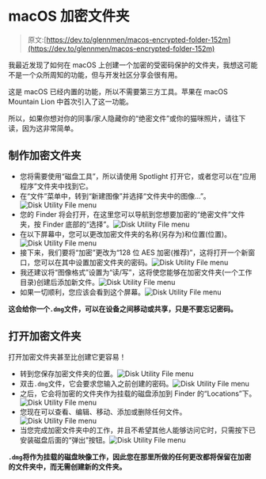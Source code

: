 # macOS 加密文件夹

> 原文:[https://dev.to/glennmen/macos-encrypted-folder-152m](https://dev.to/glennmen/macos-encrypted-folder-152m)

我最近发现了如何在 macOS 上创建一个加密的受密码保护的文件夹，我想这可能不是一个众所周知的功能，但与开发社区分享会很有用。

这是 macOS 已经内置的功能，所以不需要第三方工具。苹果在 macOS Mountain Lion 中首次引入了这一功能。

所以，如果你想对你的同事/家人隐藏你的“绝密文件”或你的猫咪照片，请往下读，因为这非常简单。

## [](#making-an-encrypted-folder)制作加密文件夹

*   您将需要使用“磁盘工具”，所以请使用 Spotlight 打开它，或者您可以在“应用程序”文件夹中找到它。
*   在“文件”菜单中，转到“新建图像”并选择“文件夹中的图像…”。![Disk Utility File menu](../Images/3eeaf6216533961578f27cd70d32ab7c.png)
*   您的 Finder 将会打开，在这里您可以导航到您想要加密的“绝密文件”文件夹，按 Finder 底部的“选择”。![Disk Utility File menu](../Images/1fd3627c1b3079e09f460114bad57202.png)
*   在以下屏幕中，您可以更改加密文件夹的名称(另存为)和位置(位置)。![Disk Utility File menu](../Images/80efd0a780c324b1faf5ca97087a255d.png)
*   接下来，我们要将“加密”更改为“128 位 AES 加密(推荐)”，这将打开一个新窗口，您可以在其中设置加密文件夹的密码。![Disk Utility File menu](../Images/4347253be13d03d658a67220fcc2f5b1.png)
*   我还建议将“图像格式”设置为“读/写”，这将使您能够在加密文件夹(一个工作目录)创建后添加新文件。![Disk Utility File menu](../Images/3eecd002f843ee7d6a66e31346f5128a.png)
*   如果一切顺利，您应该会看到这个屏幕。![Disk Utility File menu](../Images/d4e299f272e9ccf20e3c32e2be29945d.png)

**这会给你一个`.dmg`文件，可以在设备之间移动或共享，只是不要忘记密码。**

## [](#opening-the-encrypted-folder)打开加密文件夹

打开加密文件夹甚至比创建它更容易！

*   转到您保存加密文件夹的位置。![Disk Utility File menu](../Images/c951efc446ec87463f3aab98f5f5a874.png)
*   双击`.dmg`文件，它会要求您输入之前创建的密码。![Disk Utility File menu](../Images/a2d2aa702e2276be20bcf76840337c93.png)
*   之后，它会将加密的文件夹作为挂载的磁盘添加到 Finder 的“Locations”下。![Disk Utility File menu](../Images/6b3694620dd9552c595332036837e4ef.png)
*   您现在可以查看、编辑、移动、添加或删除任何文件。![Disk Utility File menu](../Images/103ad698102dea26ccd69d67fcb70b55.png)
*   当您完成加密文件夹中的工作，并且不希望其他人能够访问它时，只需按下已安装磁盘后面的“弹出”按钮。![Disk Utility File menu](../Images/d1adbec4c0b6ecaf156b7dcfd67877b6.png)

**`.dmg`将作为挂载的磁盘映像工作，因此您在那里所做的任何更改都将保留在加密的文件夹中，而无需创建新的文件夹。**
